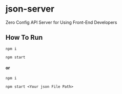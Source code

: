 # json-server

Zero Config API Server for Using Front-End Developers

## How To Run

```
npm i
```
```
npm start
```

#### or

```
npm i
```
```
npm start <Your json File Path>
```
